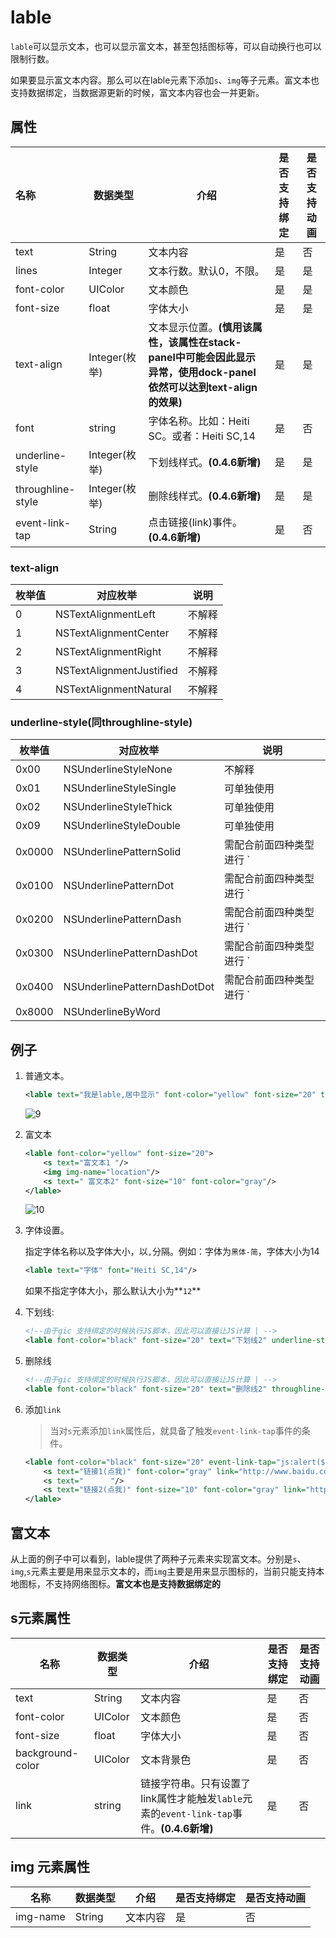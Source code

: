 # lable

`lable`可以显示文本，也可以显示富文本，甚至包括图标等，可以自动换行也可以限制行数。

如果要显示富文本内容。那么可以在lable元素下添加`s`、`img`等子元素。富文本也支持数据绑定，当数据源更新的时候，富文本内容也会一并更新。

## 属性

| 名称              | 数据类型      | 介绍                                                         | 是否支持绑定 | 是否支持动画 |
| :---------------- | ------------- | ------------------------------------------------------------ | ------------ | ------------ |
| text              | String        | 文本内容                                                     | 是           | 否           |
| lines             | Integer       | 文本行数。默认0，不限。                                      | 是           | 是           |
| font-color        | UIColor       | 文本颜色                                                     | 是           | 是           |
| font-size         | float         | 字体大小                                                     | 是           | 是           |
| text-align        | Integer(枚举) | 文本显示位置。**(慎用该属性，该属性在stack-panel中可能会因此显示异常，使用dock-panel依然可以达到text-align的效果)** | 是           | 是           |
| font              | string        | 字体名称。比如：Heiti SC。或者：Heiti SC,14                  | 是           | 否           |
| underline-style   | Integer(枚举) | 下划线样式。**(0.4.6新增)**                                  | 是           | 是           |
| throughline-style | Integer(枚举) | 删除线样式。**(0.4.6新增)**                                  | 是           | 是           |
| event-link-tap    | String        | 点击链接(link)事件。**(0.4.6新增)**                          | 是           | 否           |

###  text-align

| 枚举值  | 对应枚举                     | 说明   |
| ---- | ------------------------ | ---- |
| 0    | NSTextAlignmentLeft      | 不解释  |
| 1    | NSTextAlignmentCenter    | 不解释  |
| 2    | NSTextAlignmentRight     | 不解释  |
| 3    | NSTextAlignmentJustified | 不解释  |
| 4    | NSTextAlignmentNatural   | 不解释  |

### underline-style(同throughline-style)

| 枚举值 | 对应枚举                     | 说明                               |
| ------ | ---------------------------- | ---------------------------------- |
| 0x00   | NSUnderlineStyleNone         | 不解释                             |
| 0x01   | NSUnderlineStyleSingle       | 可单独使用                         |
| 0x02   | NSUnderlineStyleThick        | 可单独使用                         |
| 0x09   | NSUnderlineStyleDouble       | 可单独使用                         |
| 0x0000 | NSUnderlinePatternSolid      | 需配合前面四种类型进行 `|`运算使用 |
| 0x0100 | NSUnderlinePatternDot        | 需配合前面四种类型进行 `|`运算使用 |
| 0x0200 | NSUnderlinePatternDash       | 需配合前面四种类型进行 `|`运算使用 |
| 0x0300 | NSUnderlinePatternDashDot    | 需配合前面四种类型进行 `|`运算使用 |
| 0x0400 | NSUnderlinePatternDashDotDot | 需配合前面四种类型进行 `|`运算使用 |
| 0x8000 | NSUnderlineByWord            |                                    |



## 例子

1. 普通文本。

   ```xml
   <lable text="我是lable,居中显示" font-color="yellow" font-size="20" text-align="1"/>
   ```

   ![9](../images/9.jpg)

2. 富文本

   ```xml
   <lable font-color="yellow" font-size="20">
       <s text="富文本1 "/>
       <img img-name="location"/>
       <s text=" 富文本2" font-size="10" font-color="gray"/>
   </lable>
   ```

   ![10](../images/10.jpg)

3. 字体设置。

   指定字体名称以及字体大小，以`,`分隔。例如：字体为`黑体-简`，字体大小为14

   ```xml
   <lable text="字体" font="Heiti SC,14"/>
   ```

   如果不指定字体大小，那么默认大小为**`12`**

4. 下划线:

   ```xml
   <!--由于gic 支持绑定的时候执行JS脚本，因此可以直接让JS计算 | -->
   <lable font-color="black" font-size="20" text="下划线2" underline-style="{{(0x01 | 0x0100)}}"/>
   ```

5. 删除线

   ```xml
   <!--由于gic 支持绑定的时候执行JS脚本，因此可以直接让JS计算 | -->
   <lable font-color="black" font-size="20" text="删除线2" throughline-style="{{(0x01 | 0x0100)}}"/>
   ```

6. 添加`link`

   > 当对`s`元素添加`link`属性后，就具备了触发`event-link-tap`事件的条件。

   ```xml
   <lable font-color="black" font-size="20" event-link-tap="js:alert($eventInfo)">
       <s text="链接1(点我)" font-color="gray" link="http://www.baidu.com" underline-style="{{(0x01 | 0x0100)}}"/>
       <s text="      "/>
       <s text="链接2(点我)" font-size="10" font-color="gray" link="http://ifeng.com" underline-style="{{(0x01)}}"/>
   </lable>
   ```


## 富文本

   从上面的例子中可以看到，lable提供了两种子元素来实现富文本。分别是`s`、`img`,`s`元素主要是用来显示文本的，而`img`主要是用来显示图标的，当前只能支持本地图标，不支持网络图标。**富文本也是支持数据绑定的**

   ## s元素属性

| 名称             | 数据类型 | 介绍                                                         | 是否支持绑定 | 是否支持动画 |
| ---------------- | -------- | ------------------------------------------------------------ | ------------ | ------------ |
| text             | String   | 文本内容                                                     | 是           | 否           |
| font-color       | UIColor  | 文本颜色                                                     | 是           | 否           |
| font-size        | float    | 字体大小                                                     | 是           | 否           |
| background-color | UIColor  | 文本背景色                                                   | 是           | 否           |
| link             | string   | 链接字符串。只有设置了link属性才能触发`lable`元素的`event-link-tap`事件。**(0.4.6新增)** | 是           | 否           |

   ## img 元素属性

| 名称       | 数据类型   | 介绍   | 是否支持绑定 | 是否支持动画 |
| -------- | ------ | ---- | ------ | ------ |
| img-name | String | 文本内容 | 是      | 否      |